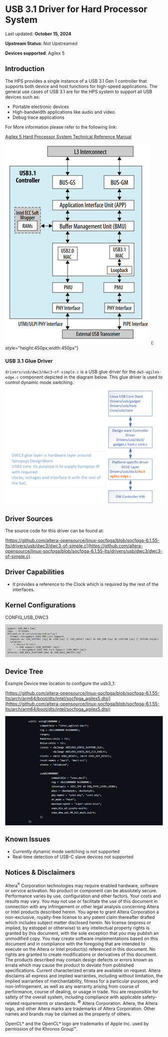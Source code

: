 # **USB 3.1 Driver for Hard Processor System**

Last updated: **October 15, 2024** 

**Upstream Status**: Not Upstreamed

**Devices supported**: Agilex 5

## **Introduction**

The HPS provides a single instance of a USB 3.1 Gen 1 controller that supports both device and host functions for high-speed applications. The general use cases of USB 3.1 are for the HPS system to support all USB devices such as:

* Portable electronic devices
* High-bandwidth applications like audio and video.
* Debug trace applications

For More information please refer to the following link:

[Agilex 5 Hard Processor System Technical Reference Manual](https://www.intel.com/content/www/us/en/docs/programmable/814346)

![usb3_1_diagram](images/usb3_1_diagram.png){: style="height:450px;width:450px"}

### USB 3.1 Glue Driver

`drivers/usb/dwc3/dwc3-of-simple.c` is a USB glue driver for the `dw3-agilex-edge.c` component depicted in the diagram below. This glue driver is used to control dynamic mode switching.

![usb3_1_driver](images/usb3_1_driver.png)

## **Driver Sources**

The source code for this driver can be found at:

[https://github.com/altera-opensource/linux-socfpga/blob/socfpga-6.1.55-lts/drivers/usb/dwc3/dwc3-of-simple.c](https://github.com/altera-opensource/linux-socfpga/blob/socfpga-6.1.55-lts/drivers/usb/dwc3/dwc3-of-simple.c)

## **Driver Capabilities**

* It provides a reference to the Clock which is required by the rest of the interfaces.

## **Kernel Configurations**

CONFIG_USB_DWC3

![usb_3_config_path](images/usb_3_config_path.png)

## **Device Tree**

Example Device tree location to configure the usb3_1:

[https://github.com/altera-opensource/linux-socfpga/blob/socfpga-6.1.55-lts/arch/arm64/boot/dts/intel/socfpga_agilex5.dtsi](https://github.com/altera-opensource/linux-socfpga/blob/socfpga-6.1.55-lts/arch/arm64/boot/dts/intel/socfpga_agilex5.dtsi)

![usb3_1_device_tree_1](images/usb3_1_device_tree_1.png)

## **Known Issues**

* Currently dynamic mode switching is not supported
* Real-time detection of USB-C slave devices not supported

## Notices & Disclaimers

Altera<sup>&reg;</sup> Corporation technologies may require enabled hardware, software or service activation.
No product or component can be absolutely secure. 
Performance varies by use, configuration and other factors.
Your costs and results may vary. 
You may not use or facilitate the use of this document in connection with any infringement or other legal analysis concerning Altera or Intel products described herein. You agree to grant Altera Corporation a non-exclusive, royalty-free license to any patent claim thereafter drafted which includes subject matter disclosed herein.
No license (express or implied, by estoppel or otherwise) to any intellectual property rights is granted by this document, with the sole exception that you may publish an unmodified copy. You may create software implementations based on this document and in compliance with the foregoing that are intended to execute on the Altera or Intel product(s) referenced in this document. No rights are granted to create modifications or derivatives of this document.
The products described may contain design defects or errors known as errata which may cause the product to deviate from published specifications.  Current characterized errata are available on request.
Altera disclaims all express and implied warranties, including without limitation, the implied warranties of merchantability, fitness for a particular purpose, and non-infringement, as well as any warranty arising from course of performance, course of dealing, or usage in trade.
You are responsible for safety of the overall system, including compliance with applicable safety-related requirements or standards. 
<sup>&copy;</sup> Altera Corporation.  Altera, the Altera logo, and other Altera marks are trademarks of Altera Corporation.  Other names and brands may be claimed as the property of others. 

OpenCL* and the OpenCL* logo are trademarks of Apple Inc. used by permission of the Khronos Group™. 
